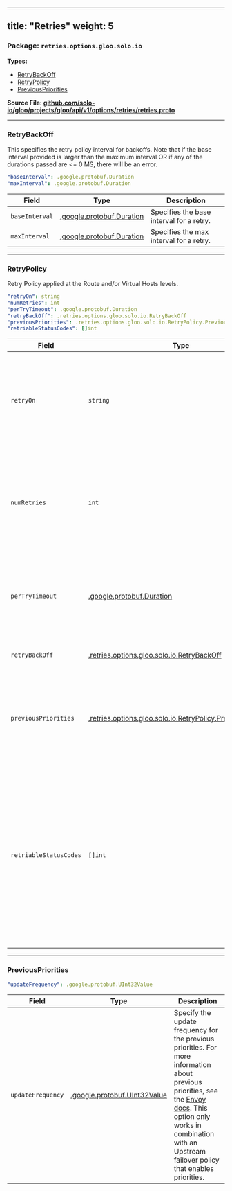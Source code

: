 
---
title: "Retries"
weight: 5
---

<!-- Code generated by solo-kit. DO NOT EDIT. -->


### Package: `retries.options.gloo.solo.io` 
**Types:**


- [RetryBackOff](#retrybackoff)
- [RetryPolicy](#retrypolicy)
- [PreviousPriorities](#previouspriorities)
  



**Source File: [github.com/solo-io/gloo/projects/gloo/api/v1/options/retries/retries.proto](https://github.com/solo-io/gloo/blob/main/projects/gloo/api/v1/options/retries/retries.proto)**





---
### RetryBackOff

 
This specifies the retry policy interval for backoffs. Note that if the base interval provided is larger than the maximum interval OR if any of the durations passed are <= 0 MS, there will be an error.

```yaml
"baseInterval": .google.protobuf.Duration
"maxInterval": .google.protobuf.Duration

```

| Field | Type | Description |
| ----- | ---- | ----------- | 
| `baseInterval` | [.google.protobuf.Duration](https://developers.google.com/protocol-buffers/docs/reference/csharp/class/google/protobuf/well-known-types/duration) | Specifies the base interval for a retry. |
| `maxInterval` | [.google.protobuf.Duration](https://developers.google.com/protocol-buffers/docs/reference/csharp/class/google/protobuf/well-known-types/duration) | Specifies the max interval for a retry. |




---
### RetryPolicy

 
Retry Policy applied at the Route and/or Virtual Hosts levels.

```yaml
"retryOn": string
"numRetries": int
"perTryTimeout": .google.protobuf.Duration
"retryBackOff": .retries.options.gloo.solo.io.RetryBackOff
"previousPriorities": .retries.options.gloo.solo.io.RetryPolicy.PreviousPriorities
"retriableStatusCodes": []int

```

| Field | Type | Description |
| ----- | ---- | ----------- | 
| `retryOn` | `string` | Specifies the conditions under which retry takes place. These are the same conditions [documented for Envoy](https://www.envoyproxy.io/docs/envoy/v1.14.1/configuration/http/http_filters/router_filter#config-http-filters-router-x-envoy-retry-on). |
| `numRetries` | `int` | Specifies the allowed number of retries. This parameter is optional and defaults to 1. These are the same conditions [documented for Envoy](https://www.envoyproxy.io/docs/envoy/v1.14.1/configuration/http/http_filters/router_filter#config-http-filters-router-x-envoy-retry-on). |
| `perTryTimeout` | [.google.protobuf.Duration](https://developers.google.com/protocol-buffers/docs/reference/csharp/class/google/protobuf/well-known-types/duration) | Specifies a non-zero upstream timeout per retry attempt. This parameter is optional. |
| `retryBackOff` | [.retries.options.gloo.solo.io.RetryBackOff](../retries.proto.sk/#retrybackoff) | Specifies the retry policy interval. |
| `previousPriorities` | [.retries.options.gloo.solo.io.RetryPolicy.PreviousPriorities](../retries.proto.sk/#previouspriorities) | Specify the previous priorities. For more information about previous priorities, see the [Envoy docs](https://www.envoyproxy.io/docs/envoy/v1.30.1/api-v3/extensions/retry/priority/previous_priorities/v3/previous_priorities_config.proto#envoy-v3-api-file-envoy-extensions-retry-priority-previous-priorities-v3-previous-priorities-config-proto). |
| `retriableStatusCodes` | `[]int` | Optional: HTTP status codes that should trigger a retry in addition to those specified by retry_on. This can be useful if you want to retry on a status code that is not in the retry_on list. Specifically those in the 4xx range. |




---
### PreviousPriorities



```yaml
"updateFrequency": .google.protobuf.UInt32Value

```

| Field | Type | Description |
| ----- | ---- | ----------- | 
| `updateFrequency` | [.google.protobuf.UInt32Value](https://developers.google.com/protocol-buffers/docs/reference/csharp/class/google/protobuf/well-known-types/u-int-32-value) | Specify the update frequency for the previous priorities. For more information about previous priorities, see the [Envoy docs](https://www.envoyproxy.io/docs/envoy/v1.30.1/api-v3/extensions/retry/priority/previous_priorities/v3/previous_priorities_config.proto#envoy-v3-api-file-envoy-extensions-retry-priority-previous-priorities-v3-previous-priorities-config-proto). This option only works in combination with an Upstream failover policy that enables priorities. |





<!-- Start of HubSpot Embed Code -->
<script type="text/javascript" id="hs-script-loader" async defer src="//js.hs-scripts.com/5130874.js"></script>
<!-- End of HubSpot Embed Code -->
